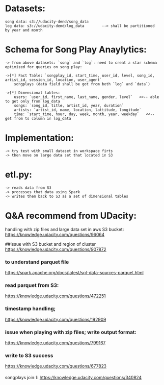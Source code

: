 # Datasets:
    song data: s3://udacity-dend/song_data
    log data: s3://udacity-dend/log_data        --> shall be partitioned by year and month

# Schema for Song Play Anaylytics:
    -> from above datasets: `song` and `log`: need to creat a star schema optimized for queries on song play:
    
    ->[*] Fact Table: `songplay_id, start_time, user_id, level, song_id, artist_id, session_id, location, user_agent`
        songplays (data field shall be got from both `log` and `data`)

    ->[*] Dimensional tables:
        users: `user_id, first_name, last_name, gender, level`   <<-- able to get only from log_data
        songs: `song_id, title, artist_id, year, duration`
        artists: `artist_id, name, location, lattitude, longitude`
        time: `start_time, hour, day, week, month, year, weekday`   <<-- get from ts column in log_data

# Implementation:
    -> try test with small dataset in workspace firts
    -> then move on large data set that located in S3


# etl.py: 
    -> reads data from S3
    -> processes that data using Spark
    -> writes them back to S3 as a set of dimensional tables

# Q&A recommend from UDacity:
handling with zip files and large data set in aws S3 bucket:
https://knowledge.udacity.com/questions/96064

##issue with S3 bucket and region of cluster
https://knowledge.udacity.com/questions/907872

### to understand parquet file
https://spark.apache.org/docs/latest/sql-data-sources-parquet.html

### read parquet from S3:
https://knowledge.udacity.com/questions/472251

### timestamp handling;
https://knowledge.udacity.com/questions/192909

### issue when playing with zip files; write output format:
https://knowledge.udacity.com/questions/799167

### write to S3 success
https://knowledge.udacity.com/questions/677823

####
songplays join _1_: https://knowledge.udacity.com/questions/340824





